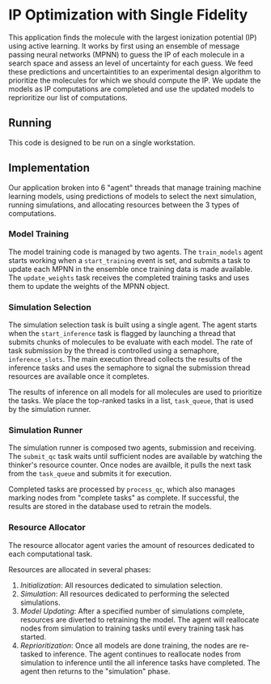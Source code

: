 # IP Optimization with Single Fidelity

This application finds the molecule with the largest ionization potential (IP) using active learning. 
It works by first using an ensemble of message passing neural networks (MPNN) to guess the IP of each molecule in a search space and assess an level of uncertainty for each guess.
We feed these predictions and uncertaintities to an experimental design algorithm to prioritize the molecules for which we should compute the IP.
We update the models as IP computations are completed and use the updated models to reprioritize our list of computations.

## Running

This code is designed to be run on a single workstation.

## Implementation

Our application broken into 6 "agent" threads that manage training machine learning models, 
using predictions of models to select the next simulation, 
running simulations,
and allocating resources between the 3 types of computations.

### Model Training

The model training code is managed by two agents.
The `train_models` agent starts working when a `start_training` event is set,
and submits a task to update each MPNN in the ensemble once training data is made available.
The `update_weights` task receives the completed training tasks and uses them to update the weights
of the MPNN object.

### Simulation Selection

The simulation selection task is built using a single agent.
The agent starts when the `start_inference` task is flagged by launching a thread
that submits chunks of molecules to be evaluate with each model.
The rate of task submission by the thread is controlled using a semaphore, `inference_slots`.
The main execution thread collects the results of the inference tasks and uses
the semaphore to signal the submission thread resources are available once it completes.

The results of inference on all models for all molecules are used to prioritize the tasks.
We place the top-ranked tasks in a list, `task_queue`, that is used by the simulation runner.

### Simulation Runner

The simulation runner is composed two agents, submission and receiving.
The `submit_qc` task waits until sufficient nodes are available by watching the thinker's resource counter.
Once nodes are availble, it pulls the next task from the `task_queue` and submits it for execution.

Completed tasks are processed by `process_qc`, which also manages marking nodes from "complete tasks" as complete.
If successful, the results are stored in the database used to retrain the models.


### Resource Allocator

The resource allocator agent varies the amount of resources dedicated to each computational task.

Resources are allocated in several phases:

1. *Initialization*: All resources dedicated to simulation selection. 
1. *Simulation*: All resources dedicated to performing the selected simulations.
1. *Model Updating*: After a specified number of simulations complete, resources are diverted to retraining the model. The agent will reallocate nodes from simulation to training tasks until every training task has started.
1. *Reprioritization*: Once all models are done training, the nodes are re-tasked to inference. The agent continues to reallocate nodes from simulation to inference until the all inference tasks have completed. The agent then returns to the "simulation" phase.

